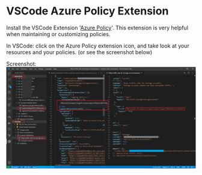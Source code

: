 # VSCode Azure Policy Extension

Install the VSCode Extension '[Azure Policy](https://marketplace.visualstudio.com/items?itemName=AzurePolicy.azurepolicyextension)'. This extension is very helpful when maintaining or customizing policies.

In VSCode: click on the Azure Policy extension icon, and take look at your resources
and your policies. (or see the screenshot below)

Screenshot:  
![VSCode Azure Policy Extension](images/VSCode-PolicyExtension4.png)